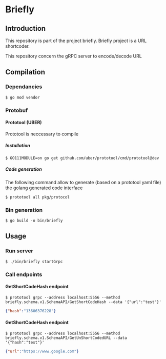 # Briefly

## Introduction
This repository is part of the project briefly.
Briefly project is a URL shortcoder.

This repository concern the gRPC server to encode/decode URL 

## Compilation

### Dependancies
```shell
$ go mod vendor
```

### Protobuf
#### Prototool (UBER)
Prototool is neccessary to compile
##### Installation
```shell
$ GO111MODULE=on go get github.com/uber/prototool/cmd/prototool@dev
```
##### Code generation
The following command allow to generate (based on a prototool yaml file) the golang generated code interface 
```shell
$ prototool all pkg/protocol
```
### Bin generation
```shell
$ go build -o bin/briefly
```
## Usage
### Run server
```shell
$ ./bin/briefly startGrpc
```
### Call endpoints
#### GetShortCodeHash endpoint
```shell
$ prototool grpc --address localhost:5556 --method briefly.schema.v1.SchemaAPI/GetShortCodeHash --data '{"url":"test"}'
```
```json
{"hash":"13606376228"}
```
#### GetShortCodeHash endpoint
```shell
$ prototool grpc --address localhost:5556 --method briefly.schema.v1.SchemaAPI/GetUnShortCodedURL --data '{"hash":"test"}'
```
```json
{"url":"https://www.google.com"}
```
